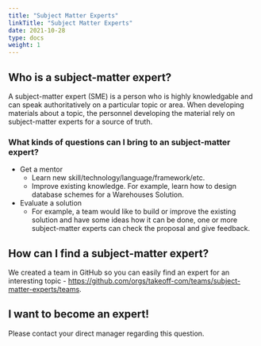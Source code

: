 ```yaml
---
title: "Subject Matter Experts"
linkTitle: "Subject Matter Experts"
date: 2021-10-28
type: docs
weight: 1
---
```


## Who is a subject-matter expert?

A subject-matter expert (SME) is a person who is highly knowledgable and can speak authoritatively on a particular topic or area. When developing materials about a topic, the personnel developing the material rely on subject-matter experts for a source of truth.

### What kinds of questions can I bring to an subject-matter expert?

 * Get a mentor
    * Learn new skill/technology/language/framework/etc.
    * Improve existing knowledge. For example, learn how to design database schemes for a Warehouses Solution.
 * Evaluate a solution
    * For example, a team would like to build or improve the existing solution and have some ideas how it can be done, one or more subject-matter experts can check the proposal and give feedback.

## How can I find a subject-matter expert?

We created a team in GitHub so you can easily find an expert for an interesting topic - https://github.com/orgs/takeoff-com/teams/subject-matter-experts/teams.


## I want to become an expert!

Please contact your direct manager regarding this question.

